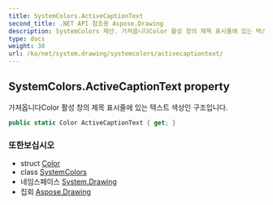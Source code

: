 ```yaml
---
title: SystemColors.ActiveCaptionText
second_title: .NET API 참조용 Aspose.Drawing
description: SystemColors 재산. 가져옵니다Color 활성 창의 제목 표시줄에 있는 텍스트 색상인 구조입니다.
type: docs
weight: 30
url: /ko/net/system.drawing/systemcolors/activecaptiontext/
---
```

## SystemColors.ActiveCaptionText property

가져옵니다Color 활성 창의 제목 표시줄에 있는 텍스트 색상인 구조입니다.

```csharp
public static Color ActiveCaptionText { get; }
```

### 또한보십시오

* struct [Color](../../color/)
* class [SystemColors](../)
* 네임스페이스 [System.Drawing](../../systemcolors/)
* 집회 [Aspose.Drawing](../../../)



